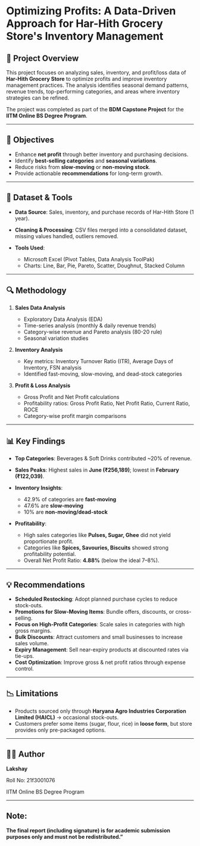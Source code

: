 # Optimizing Profits: A Data-Driven Approach for Har-Hith Grocery Store's Inventory Management

## 📌 Project Overview

This project focuses on analyzing sales, inventory, and profit/loss data of **Har-Hith Grocery Store** to optimize profits and improve inventory management practices.
The analysis identifies seasonal demand patterns, revenue trends, top-performing categories, and areas where inventory strategies can be refined.

The project was completed as part of the **BDM Capstone Project** for the **IITM Online BS Degree Program**.

---

## 🎯 Objectives

* Enhance **net profit** through better inventory and purchasing decisions.
* Identify **best-selling categories** and **seasonal variations**.
* Reduce risks from **slow-moving** or **non-moving stock**.
* Provide actionable **recommendations** for long-term growth.

---

## 📂 Dataset & Tools

* **Data Source**: Sales, inventory, and purchase records of Har-Hith Store (1 year).
* **Cleaning & Processing**: CSV files merged into a consolidated dataset, missing values handled, outliers removed.
* **Tools Used**:

  * Microsoft Excel (Pivot Tables, Data Analysis ToolPak)
  * Charts: Line, Bar, Pie, Pareto, Scatter, Doughnut, Stacked Column

---

## 🔍 Methodology

1. **Sales Data Analysis**

   * Exploratory Data Analysis (EDA)
   * Time-series analysis (monthly & daily revenue trends)
   * Category-wise revenue and Pareto analysis (80-20 rule)
   * Seasonal variation studies

2. **Inventory Analysis**

   * Key metrics: Inventory Turnover Ratio (ITR), Average Days of Inventory, FSN analysis
   * Identified fast-moving, slow-moving, and dead-stock categories

3. **Profit & Loss Analysis**

   * Gross Profit and Net Profit calculations
   * Profitability ratios: Gross Profit Ratio, Net Profit Ratio, Current Ratio, ROCE
   * Category-wise profit margin comparisons

---

## 📊 Key Findings

* **Top Categories**: Beverages & Soft Drinks contributed ~20% of revenue.
* **Sales Peaks**: Highest sales in **June (₹256,189)**; lowest in **February (₹122,039)**.
* **Inventory Insights**:

  * 42.9% of categories are **fast-moving**
  * 47.6% are **slow-moving**
  * 10% are **non-moving/dead-stock**
* **Profitability**:

  * High sales categories like **Pulses, Sugar, Ghee** did not yield proportionate profit.
  * Categories like **Spices, Savouries, Biscuits** showed strong profitability potential.
  * Overall Net Profit Ratio: **4.88%** (below the ideal 7–8%).

---

## 💡 Recommendations

* **Scheduled Restocking**: Adopt planned purchase cycles to reduce stock-outs.
* **Promotions for Slow-Moving Items**: Bundle offers, discounts, or cross-selling.
* **Focus on High-Profit Categories**: Scale sales in categories with high gross margins.
* **Bulk Discounts**: Attract customers and small businesses to increase sales volume.
* **Expiry Management**: Sell near-expiry products at discounted rates via tie-ups.
* **Cost Optimization**: Improve gross & net profit ratios through expense control.

---

## 📉 Limitations

* Products sourced only through **Haryana Agro Industries Corporation Limited (HAICL)** → occasional stock-outs.
* Customers prefer some items (sugar, flour, rice) in **loose form**, but store provides only pre-packaged options.

---

## 👨‍💻 Author

**Lakshay**

Roll No: 21f3001076

IITM Online BS Degree Program

---

## Note:
**The final report (including signature) is for academic submission purposes only and must not be redistributed.”**
